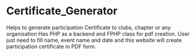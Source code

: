 # Certificate_Generator
Helps to generate participation Certificate to clubs, chapter or any organisation
Has PHP as a backend and FPHP class for pdf creation.
User just need to fill name, event name and date and this website will create participation certificate in PDF form.
